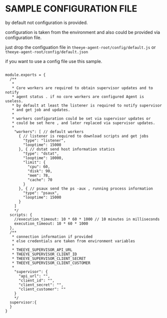 # SAMPLE CONFIGURATION FILE

by default not configuration is provided.

configuration is taken from the environment and also could be provided via configuration file.

just drop the configuation file in `theeye-agent-root/config/default.js` or `theeye-agent-root/config/default.json`

if you want to use a config file use this sample.

```

module.exports = {
  /**
   *
   * Core workers are required to obtain supervisor updates and to notify
   * agent status . if no core workers are configured Agent is useless.
   * by default at least the listener is required to notify supervisor
   * and get job and updates.
   *
   * workers configuration could be set via supervisor updates or
   * could be set here , and later replaced via supervisor updates.
   *
    "workers": [ // default workers
      { // listener is required to download scripts and get jobs
        "type": "listener",
        "looptime": 15000
      }, { // dstat send host information statics
        "type": "dstat",
        "looptime": 10000,
        "limit": {
          "cpu": 60,
          "disk": 90,
          "mem": 78,
          "cache": 70
        }
      }, { // psaux send the ps -aux , running process information
        "type": "psaux",
        "looptime": 15000
      }
    ]
    */
  scripts: {
    //execution_timeout: 10 * 60 * 1000 // 10 minutes in milliseconds
    execution_timeout: 10 * 60 * 1000
  },
  /**
   * connection information if provided
   * else credentials are taken from environment variables
   *
   * THEEYE_SUPERVISOR_API_URL
   * THEEYE_SUPERVISOR_CLIENT_ID
   * THEEYE_SUPERVISOR_CLIENT_SECRET
   * THEEYE_SUPERVISOR_CLIENT_CUSTOMER
   *
    "supervisor": {
      "api_url": "",
      "client_id": "",
      "client_secret": "",
      "client_customer": ""
    }
    */
  supervisor:{
  }
}


```
